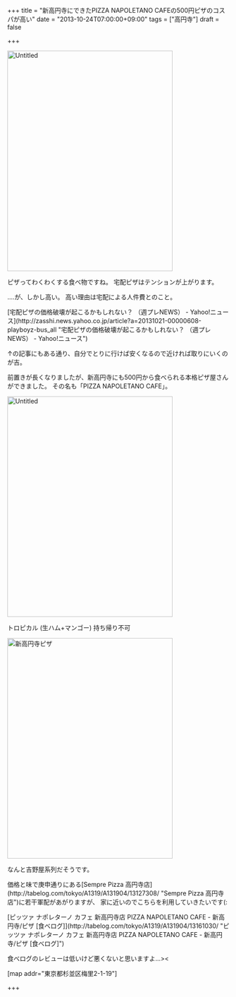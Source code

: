 +++
title =  "新高円寺にできたPIZZA  NAPOLETANO CAFEの500円ピザのコスパが高い"
date =  "2013-10-24T07:00:00+09:00"
tags = ["高円寺"]
draft = false

+++
<p><a href="http://www.flickr.com/photos/68742489@N02/10403344796/" title="Untitled by umeyuki1326, on Flickr"><img src="http://farm4.staticflickr.com/3813/10403344796_f867fdcfdf.jpg" width="375" height="500" alt="Untitled"></a></p>

<p>ピザってわくわくする食べ物ですね。
宅配ピザはテンションが上がります。</p>

<p>....が、しかし高い。
高い理由は宅配による人件費とのこと。</p>

<p>[宅配ピザの価格破壊が起こるかもしれない？ （週プレNEWS） - Yahoo!ニュース](http://zasshi.news.yahoo.co.jp/article?a=20131021-00000608-playboyz-bus_all "宅配ピザの価格破壊が起こるかもしれない？ （週プレNEWS） - Yahoo!ニュース")</p>

<p>↑の記事にもある通り、自分でとりに行けば安くなるので近ければ取りにいくのが吉。</p>

<p>前置きが長くなりましたが、新高円寺にも500円から食べられる本格ピザ屋さんができました。
その名も「PIZZA  NAPOLETANO CAFE」。</p>

<p><a href="http://www.flickr.com/photos/68742489@N02/10403340006/" title="Untitled by umeyuki1326, on Flickr"><img src="http://farm6.staticflickr.com/5527/10403340006_b591045028.jpg" width="375" height="500" alt="Untitled"></a></p>

<p>トロピカル (生ハム+マンゴー) 持ち帰り不可</p>

<p><a href="http://www.flickr.com/photos/68742489@N02/10403330054/" title="新高円寺ピザ by umeyuki1326, on Flickr"><img src="http://farm6.staticflickr.com/5506/10403330054_e416679ef6.jpg" width="375" height="500" alt="新高円寺ピザ"></a></p>

<p>なんと吉野屋系列だそうです。</p>

<p>価格と味で庚申通りにある[Sempre Pizza 高円寺店](http://tabelog.com/tokyo/A1319/A131904/13127308/ "Sempre Pizza 高円寺店")に若干軍配があがりますが、
家に近いのでこちらを利用していきたいです(:</p>

<p>[ピッツァ ナポレターノ カフェ 新高円寺店 PIZZA NAPOLETANO CAFE - 新高円寺/ピザ [食べログ]](http://tabelog.com/tokyo/A1319/A131904/13161030/ "ピッツァ ナポレターノ カフェ 新高円寺店 PIZZA NAPOLETANO CAFE - 新高円寺/ピザ [食べログ]")</p>

<p>食べログのレビューは低いけど悪くないと思いますよ...>&lt;</p>

<p>[map addr="東京都杉並区梅里2-1-19"]</p>

+++
